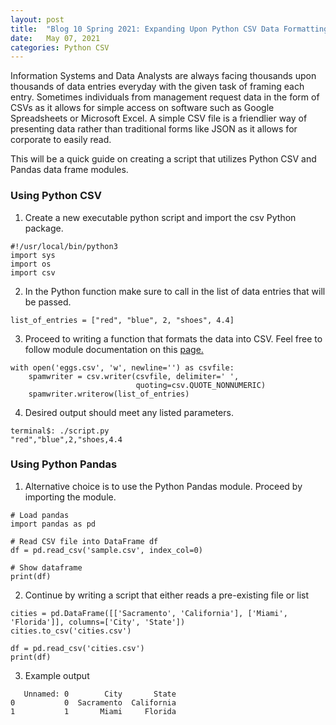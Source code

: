 ```yaml
---
layout: post
title:  "Blog 10 Spring 2021: Expanding Upon Python CSV Data Formatting"
date:   May 07, 2021
categories: Python CSV
---
```


Information Systems and Data Analysts are always facing thousands upon thousands of data entries everyday with the given task of framing each entry. Sometimes individuals from management request data in the form of CSVs as it allows for simple access on software such as Google Spreadsheets or Microsoft Excel. A simple CSV file is a friendlier way of presenting data rather than traditional forms like JSON as it allows for corporate to easily read.

This will be a quick guide on creating a script that utilizes Python CSV and Pandas data frame modules.

<h3> Using Python CSV </h3>

1.  Create a new executable python script and import the csv Python package.
```
#!/usr/local/bin/python3
import sys
import os
import csv
```

2. In the Python function make sure to call in the list of data entries that will be passed. 
```
list_of_entries = ["red", "blue", 2, "shoes", 4.4]
```

3. Proceed to writing a function that formats the data into CSV. Feel free to follow module documentation on this [page.][docs]
```
with open('eggs.csv', 'w', newline='') as csvfile:
    spamwriter = csv.writer(csvfile, delimiter=' ',
                            quoting=csv.QUOTE_NONNUMERIC)
    spamwriter.writerow(list_of_entries)

```

4. Desired output should meet any listed parameters. 
```
terminal$: ./script.py
"red","blue",2,"shoes,4.4
```

<h3> Using Python Pandas </h3>

1. Alternative choice is to use the Python Pandas module. Proceed by importing the module.
```
# Load pandas
import pandas as pd

# Read CSV file into DataFrame df
df = pd.read_csv('sample.csv', index_col=0)

# Show dataframe
print(df)
```

2. Continue by writing a script that either reads a pre-existing file or list
```
cities = pd.DataFrame([['Sacramento', 'California'], ['Miami', 'Florida']], columns=['City', 'State'])
cities.to_csv('cities.csv')

df = pd.read_csv('cities.csv')
print(df)
```

3. Example output
```
   Unnamed: 0        City       State
0           0  Sacramento  California
1           1       Miami     Florida
```





[docs]: https://docs.python.org/3/library/csv.html

